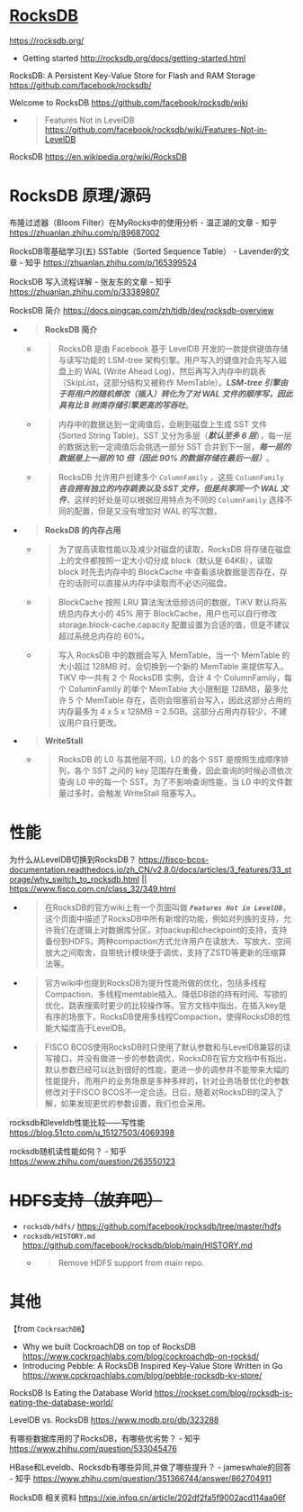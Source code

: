 
# [RocksDB](https://rocksdb.org/)

https://rocksdb.org/
- Getting started http://rocksdb.org/docs/getting-started.html

RocksDB: A Persistent Key-Value Store for Flash and RAM Storage https://github.com/facebook/rocksdb/

Welcome to RocksDB https://github.com/facebook/rocksdb/wiki
- > Features Not in LevelDB https://github.com/facebook/rocksdb/wiki/Features-Not-in-LevelDB

RocksDB https://en.wikipedia.org/wiki/RocksDB

# RocksDB 原理/源码

布隆过滤器（Bloom Filter）在MyRocks中的使用分析 - 温正湖的文章 - 知乎 https://zhuanlan.zhihu.com/p/89687002

RocksDB零基础学习(五)  SSTable（Sorted Sequence Table） - Lavender的文章 - 知乎 https://zhuanlan.zhihu.com/p/165399524

RocksDB 写入流程详解 - 张友东的文章 - 知乎 https://zhuanlan.zhihu.com/p/33389807

RocksDB 简介 https://docs.pingcap.com/zh/tidb/dev/rocksdb-overview
- > **RocksDB 简介**
  * > RocksDB 是由 Facebook 基于 LevelDB 开发的一款提供键值存储与读写功能的 LSM-tree 架构引擎。用户写入的键值对会先写入磁盘上的 WAL (Write Ahead Log)，然后再写入内存中的跳表（SkipList，这部分结构又被称作 MemTable）。***LSM-tree 引擎由于将用户的随机修改（插入）转化为了对 WAL 文件的顺序写，因此具有比 B 树类存储引擎更高的写吞吐***。
  * > 内存中的数据达到一定阈值后，会刷到磁盘上生成 SST 文件 (Sorted String Table)，SST 又分为多层（***默认至多 6 层***），每一层的数据达到一定阈值后会挑选一部分 SST 合并到下一层，***每一层的数据是上一层的 10 倍（因此 90% 的数据存储在最后一层）***。
  * > RocksDB 允许用户创建多个 `ColumnFamily` ，这些 `ColumnFamily` ***各自拥有独立的内存跳表以及 SST 文件，但是共享同一个 WAL 文件***，这样的好处是可以根据应用特点为不同的 `ColumnFamily` 选择不同的配置，但是又没有增加对 WAL 的写次数。
- > **RocksDB 的内存占用**
  * > 为了提高读取性能以及减少对磁盘的读取，RocksDB 将存储在磁盘上的文件都按照一定大小切分成 block（默认是 64KB），读取 block 时先去内存中的 BlockCache 中查看该块数据是否存在，存在的话则可以直接从内存中读取而不必访问磁盘。
  * > BlockCache 按照 LRU 算法淘汰低频访问的数据，TiKV 默认将系统总内存大小的 45% 用于 BlockCache，用户也可以自行修改 storage.block-cache.capacity 配置设置为合适的值，但是不建议超过系统总内存的 60%。
  * > 写入 RocksDB 中的数据会写入 MemTable，当一个 MemTable 的大小超过 128MB 时，会切换到一个新的 MemTable 来提供写入。TiKV 中一共有 2 个 RocksDB 实例，合计 4 个 ColumnFamily，每个 ColumnFamily 的单个 MemTable 大小限制是 128MB，最多允许 5 个 MemTable 存在，否则会阻塞前台写入，因此这部分占用的内存最多为 4 x 5 x 128MB = 2.5GB。这部分占用内存较少，不建议用户自行更改。
- > **WriteStall**
  * > RocksDB 的 L0 与其他层不同，L0 的各个 SST 是按照生成顺序排列，各个 SST 之间的 key 范围存在重叠，因此查询的时候必须依次查询 L0 中的每一个 SST。为了不影响查询性能，当 L0 中的文件数量过多时，会触发 WriteStall 阻塞写入。

# 性能

为什么从LevelDB切换到RocksDB？ https://fisco-bcos-documentation.readthedocs.io/zh_CN/v2.8.0/docs/articles/3_features/33_storage/why_switch_to_rocksdb.html || https://www.fisco.com.cn/class_32/349.html
- > 在RocksDB的官方wiki上有一个页面叫做 ***`Features Not in LevelDB`***，这个页面中描述了RocksDB中所有新增的功能，例如对列族的支持，允许我们在逻辑上对数据库分区，对backup和checkpoint的支持，支持备份到HDFS，两种compaction方式允许用户在读放大、写放大、空间放大之间取舍，自带统计模块便于调优，支持了ZSTD等更新的压缩算法等。
- > 官方wiki中也提到RocksDB为提升性能所做的优化，包括多线程Compaction、多线程memtable插入、降低DB锁的持有时间、写锁的优化、跳表搜索时更少的比较操作等。官方文档中指出，在插入key是有序的场景下，RocksDB使用多线程Compaction，使得RocksDB的性能大幅度高于LevelDB。
- > FISCO BCOS使用RocksDB时只使用了默认参数和与LevelDB兼容的读写接口，并没有做进一步的参数调优，RocksDB在官方文档中有指出，默认参数已经可以达到很好的性能，更进一步的调参并不能带来大幅的性能提升，而用户的业务场景是多种多样的，针对业务场景优化的参数修改对于FISCO BCOS不一定合适。日后，随着对RocksDB的深入了解，如果发现更优的参数设置，我们也会采用。

rocksdb和leveldb性能比较——写性能 https://blog.51cto.com/u_15127503/4069398

rocksdb随机读性能如何？ - 知乎 https://www.zhihu.com/question/263550123

# ~~HDFS支持（放弃吧）~~
- `rocksdb/hdfs/` https://github.com/facebook/rocksdb/tree/master/hdfs
- `rocksdb/HISTORY.md` https://github.com/facebook/rocksdb/blob/main/HISTORY.md
  * > Remove HDFS support from main repo.

# 其他

【from `CockroachDB`】
- Why we built CockroachDB on top of RocksDB https://www.cockroachlabs.com/blog/cockroachdb-on-rocksd/
- Introducing Pebble: A RocksDB Inspired Key-Value Store Written in Go https://www.cockroachlabs.com/blog/pebble-rocksdb-kv-store/

RocksDB Is Eating the Database World https://rockset.com/blog/rocksdb-is-eating-the-database-world/

LevelDB vs. RocksDB https://www.modb.pro/db/323288

有哪些数据库用的了RocksDB，有哪些优劣势？ - 知乎 https://www.zhihu.com/question/533045476

HBase和Leveldb、Rocksdb有哪些异同,并做了哪些提升？ - jameswhale的回答 - 知乎 https://www.zhihu.com/question/351366744/answer/862704911

RocksDB 相关资料 https://xie.infoq.cn/article/202df2fa5f9002acd114aa06f
